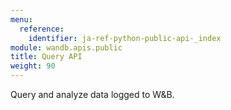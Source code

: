 ```yaml
---
menu:
  reference:
    identifier: ja-ref-python-public-api-_index
module: wandb.apis.public
title: Query API
weight: 90
---
```


Query and analyze data logged to W&B.